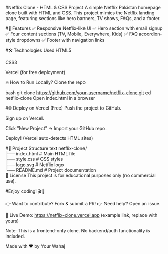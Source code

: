 #Netflix Clone - HTML & CSS Project
A simple Netflix Pakistan homepage clone built with HTML and CSS. This project mimics the Netflix landing page, featuring sections like hero banners, TV shows, FAQs, and a footer.

 #🚀 Features
✅ Responsive Netflix-like UI
✅ Hero section with email signup
✅ Four content sections (TV, Mobile, Everywhere, Kids)
✅ FAQ accordion-style dropdowns
✅ Footer with navigation links

#🛠️ Technologies Used
HTML5

CSS3

Vercel (for free deployment)

🔥 How to Run Locally?
Clone the repo

bash
git clone https://github.com/your-username/netflix-clone.git
cd netflix-clone
Open index.html in a browser

#🌐 Deploy on Vercel (Free)
Push the project to GitHub.

Sign up on Vercel.

Click "New Project" → Import your GitHub repo.

Deploy! (Vercel auto-detects HTML sites)

#📂 Project Structure
text
netflix-clone/  
├── index.html          # Main HTML file  
├── style.css           # CSS styles  
├── logo.svg            # Netflix logo  
└── README.md           # Project documentation  
📜 License
This project is for educational purposes only (no commercial use).

#Enjoy coding! 🎬🍿

👉 Want to contribute? Fork & submit a PR!
👉 Need help? Open an issue.

🚀 Live Demo: https://netflix-clone.vercel.app (example link, replace with yours)

Note: This is a frontend-only clone. No backend/auth functionality is included.

Made with ❤️ by Your Wahaj
